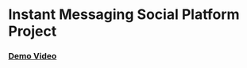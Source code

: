 <h1>Instant Messaging Social Platform Project</h1>

 ### [Demo Video](https://drive.google.com/file/d/1OnIjtZqFNAA-aZKocA4RAZ-_BkxA187O/view?usp=sharing)
